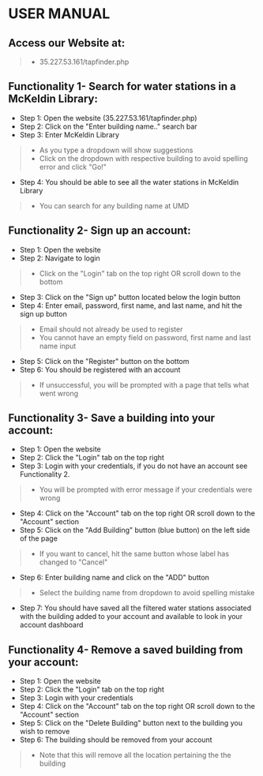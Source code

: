 # USER MANUAL

## Access our Website at:
>* 35.227.53.161/tapfinder.php

## Functionality 1- Search for water stations in a McKeldin Library:
* Step 1: Open the website (35.227.53.161/tapfinder.php)
* Step 2: Click on the "Enter building name.." search bar
* Step 3: Enter McKeldin Library
>* As you type a dropdown will show suggestions
>* Click on the dropdown with respective building to avoid spelling error and click "Go!"
* Step 4: You should be able to see all the water stations in McKeldin Library
>* You can search for any building name at UMD

## Functionality 2- Sign up an account:
* Step 1: Open the website
* Step 2: Navigate to login
>* Click on the "Login" tab on the top right OR scroll down to the bottom
* Step 3: Click on the "Sign up" button located below the login button
* Step 4: Enter email, password, first name, and last name, and hit the sign up button
>* Email should not already be used to register
>* You cannot have an empty field on password, first name and last name input
* Step 5: Click on the "Register" button on the bottom
* Step 6: You should be registered with an account
>* If unsuccessful, you will be prompted with a page that tells what went wrong

## Functionality 3- Save a building into your account:
* Step 1: Open the website
* Step 2: Click the "Login" tab on the top right
* Step 3: Login with your credentials, if you do not have an account see Functionality 2.
>* You will be prompted with error message if your credentials were wrong
* Step 4: Click on the "Account" tab on the top right OR scroll down to the "Account" section
* Step 5: Click on the "Add Building" button (blue button) on the left side of the page
>* If you want to cancel, hit the same button whose label has changed to "Cancel"
* Step 6: Enter building name and click on the "ADD" button
>* Select the building name from dropdown to avoid spelling mistake
* Step 7: You should have saved all the filtered water stations associated with the building added to your account and available to look in your account dashboard

## Functionality 4- Remove a saved building from your account:
* Step 1: Open the website
* Step 2: Click the "Login" tab on the top right
* Step 3: Login with your credentials
* Step 4: Click on the "Account" tab on the top right OR scroll down to the "Account" section
* Step 5: Click on the "Delete Building" button next to the building you wish to remove
* Step 6: The building should be removed from your account
>* Note that this will remove all the location pertaining the the building
